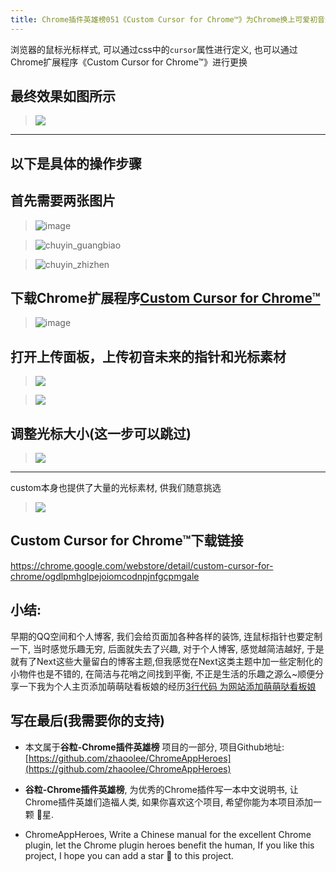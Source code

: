 ```yaml
---
title: Chrome插件英雄榜051《Custom Cursor for Chrome™》为Chrome换上可爱初音光标
---
```

浏览器的鼠标光标样式, 可以通过css中的`cursor`属性进行定义, 也可以通过Chrome扩展程序《Custom Cursor for Chrome™》进行更换

## 最终效果如图所示
> ![](https://www.v2fy.com/asset/051_custom_cursor_for_chrome/61166967-d0846f00-a569-11e9-9141-15cef4983098.gif)

---
以下是具体的操作步骤
---

## 首先需要两张图片
> ![image](https://www.v2fy.com/asset/051_custom_cursor_for_chrome/61167003-7e901900-a56a-11e9-8631-57e86791d500.png)

> ![chuyin_guangbiao](https://www.v2fy.com/asset/051_custom_cursor_for_chrome/61167012-98c9f700-a56a-11e9-9d13-bdff338418b0.png)

> ![chuyin_zhizhen](https://www.v2fy.com/asset/051_custom_cursor_for_chrome/61167013-98c9f700-a56a-11e9-983e-1078960d84ad.png)


## 下载Chrome扩展程序[Custom Cursor for Chrome™](https://chrome.google.com/webstore/detail/custom-cursor-for-chrome/ogdlpmhglpejoiomcodnpjnfgcpmgale)

>  ![image](https://www.v2fy.com/asset/051_custom_cursor_for_chrome/61167106-04609400-a56c-11e9-8da1-5d4f11a8fef9.png)



## 打开上传面板，上传初音未来的指针和光标素材

> ![](https://www.v2fy.com/asset/051_custom_cursor_for_chrome/61167095-d4b18c00-a56b-11e9-8351-7b189c7efb8b.png)

> ![](https://www.v2fy.com/asset/051_custom_cursor_for_chrome/61167207-0e839200-a56e-11e9-845b-9082f8f0815a.gif)

## 调整光标大小(这一步可以跳过)

> ![](https://www.v2fy.com/asset/051_custom_cursor_for_chrome/61167240-9073bb00-a56e-11e9-90ec-73ee9b501157.gif)


----

custom本身也提供了大量的光标素材, 供我们随意挑选


> ![](https://www.v2fy.com/asset/051_custom_cursor_for_chrome/61167313-9a49ee00-a56f-11e9-8705-70da1d9e7764.gif)



## Custom Cursor for Chrome™下载链接

https://chrome.google.com/webstore/detail/custom-cursor-for-chrome/ogdlpmhglpejoiomcodnpjnfgcpmgale



## 小结:

早期的QQ空间和个人博客, 我们会给页面加各种各样的装饰, 连鼠标指针也要定制一下, 当时感觉乐趣无穷, 后面就失去了兴趣, 对于个人博客, 感觉越简洁越好, 于是就有了Next这些大量留白的博客主题,但我感觉在Next这类主题中加一些定制化的小物件也是不错的, 在简洁与花哨之间找到平衡, 不正是生活的乐趣之源么~顺便分享一下我为个人主页添加萌萌哒看板娘的经历[3行代码 为网站添加萌萌哒看板娘](https://zhaoolee.github.io/GBlog/2019/07/04/live2d/)


## 写在最后(我需要你的支持)

- 本文属于**谷粒-Chrome插件英雄榜** 项目的一部分, 项目Github地址: [https://github.com/zhaoolee/ChromeAppHeroes](https://github.com/zhaoolee/ChromeAppHeroes)

- **谷粒-Chrome插件英雄榜**, 为优秀的Chrome插件写一本中文说明书, 让Chrome插件英雄们造福人类, 如果你喜欢这个项目, 希望你能为本项目添加一颗 🌟星.

- ChromeAppHeroes, Write a Chinese manual for the excellent Chrome plugin, let the Chrome plugin heroes benefit the human, If you like this project, I hope you can add a star 🌟 to this project.


